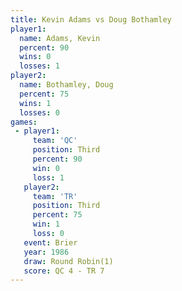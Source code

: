 ```yaml
---
title: Kevin Adams vs Doug Bothamley
player1:               
  name: Adams, Kevin   
  percent: 90          
  wins: 0              
  losses: 1            
player2:               
  name: Bothamley, Doug
  percent: 75          
  wins: 1              
  losses: 0            
games:
 - player1:         
     team: 'QC'     
     position: Third
     percent: 90    
     win: 0         
     loss: 1        
   player2:         
     team: 'TR'     
     position: Third
     percent: 75    
     win: 1         
     loss: 0        
   event: Brier        
   year: 1986          
   draw: Round Robin(1)
   score: QC 4 - TR 7  
---
```

